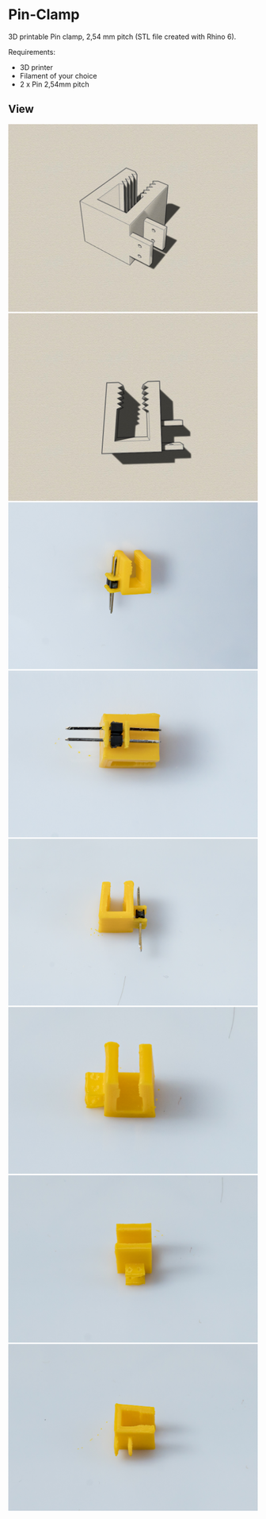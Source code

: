 # Pin-Clamp
3D printable Pin clamp, 2,54 mm pitch (STL file created with Rhino 6).

Requirements:
* 3D printer 
* Filament of your choice
* 2 x Pin 2,54mm pitch 

## View
![Example Case](iso1.jpg)
![Example Case](topview.jpg)
![Example Case](20190730-DSC03888.jpg)
![Example Case](20190730-DSC03887.jpg)
![Example Case](20190730-DSC03885.jpg)
![Example Case](20190730-DSC03882.jpg)
![Example Case](20190730-DSC03881.jpg)
![Example Case](20190730-DSC03880.jpg)
